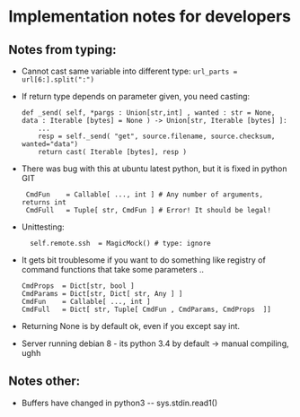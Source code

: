 
# Implementation notes for developers

## Notes from typing:

* Cannot cast same variable into different type: ``url_parts = url[6:].split(":")``
* If return type depends on parameter given, you need casting: 

      def _send( self, *pargs : Union[str,int] , wanted : str = None, data : Iterable [bytes] = None ) -> Union[str, Iterable [bytes] ]:
          ...
          resp = self._send( "get", source.filename, source.checksum, wanted="data")
          return cast( Iterable [bytes], resp )


* There was bug with this at ubuntu latest python, but it is fixed in python GIT

       CmdFun    = Callable[ ..., int ] # Any number of arguments, returns int
       CmdFull   = Tuple[ str, CmdFun ] # Error! It should be legal!

* Unittesting:

        self.remote.ssh  = MagicMock() # type: ignore
       
* It gets bit troublesome if you want to do something like registry of command functions that take some parameters .. 

      CmdProps  = Dict[str, bool ]
      CmdParams = Dict[str, Dict[ str, Any ] ] 
      CmdFun    = Callable[ ..., int ]
      CmdFull   = Dict[ str, Tuple[ CmdFun , CmdParams, CmdProps  ]]

* Returning None is by default ok, even if you except say int.

* Server running debian 8 - its python 3.4 by default -> manual compiling, ughh

## Notes other:

* Buffers have changed in python3 -- sys.stdin.read1()
